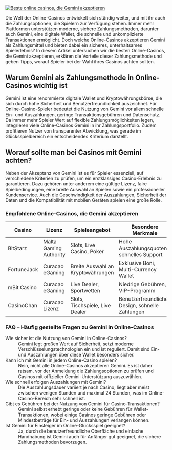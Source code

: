 [![Beste online casinos, die Gemini akzeptieren](https://123-caf.pages.dev/gitsignup.png)](https://vrmoo.ru/Bt82HjjY)

<p>Die Welt der Online-Casinos entwickelt sich ständig weiter, und mit ihr auch die Zahlungsoptionen, die Spielern zur Verfügung stehen. Immer mehr Plattformen unterstützen moderne, sichere Zahlungsmethoden, darunter auch Gemini, eine digitale Wallet, die schnelle und unkomplizierte Transaktionen ermöglicht. Doch welche Online-Casinos akzeptieren Gemini als Zahlungsmittel und bieten dabei ein sicheres, unterhaltsames Spielerlebnis? In diesem Artikel untersuchen wir die besten Online-Casinos, die Gemini akzeptieren, erklären die Vorteile dieser Zahlungsmethode und geben Tipps, worauf Spieler bei der Wahl ihres Casinos achten sollten.</p>  <h2>Warum Gemini als Zahlungsmethode in Online-Casinos wichtig ist</h2> <p>Gemini ist eine renommierte digitale Wallet und Kryptowährungsbörse, die sich durch hohe Sicherheit und Benutzerfreundlichkeit auszeichnet. Für Online-Casino-Spieler bedeutet die Nutzung von Gemini vor allem schnelle Ein- und Auszahlungen, geringe Transaktionsgebühren und Datenschutz. Da immer mehr Spieler Wert auf flexible Zahlungsmöglichkeiten legen, integrieren viele Online-Casinos Gemini in ihr Zahlungsportfolio. Zudem profitieren Nutzer von transparenter Abwicklung, was gerade im Glücksspielbereich ein entscheidendes Kriterium darstellt.</p>  <h2>Worauf sollte man bei Casinos mit Gemini achten?</h2> <p>Neben der Akzeptanz von Gemini ist es für Spieler essenziell, auf verschiedene Kriterien zu prüfen, um ein erstklassiges Casino-Erlebnis zu garantieren. Dazu gehören unter anderem eine gültige Lizenz, faire Spielbedingungen, eine breite Auswahl an Spielen sowie ein professioneller Kundenservice. Auch die Geschwindigkeit der Auszahlungen, Sicherheit der Daten und die Kompatibilität mit mobilen Geräten spielen eine große Rolle.</p>  <h3>Empfohlene Online-Casinos, die Gemini akzeptieren</h3> <table>   <thead>     <tr>       <th>Casino</th>       <th>Lizenz</th>       <th>Spieleangebot</th>       <th>Besondere Merkmale</th>       <th>Zahlungsdauer</th>     </tr>   </thead>   <tbody>     <tr>       <td>BitStarz</td>       <td>Malta Gaming Authority</td>       <td>Slots, Live Casino, Poker</td>       <td>Hohe Auszahlungsquoten, schnelles Support</td>       <td>Innerhalb von 1-2 Stunden</td>     </tr>     <tr>       <td>FortuneJack</td>       <td>Curacao eGaming</td>       <td>Breite Auswahl an Kryptowährungen</td>       <td>Exklusive Boni, Multi-Currency Wallet</td>       <td>Meist unter 24 Stunden</td>     </tr>     <tr>       <td>mBit Casino</td>       <td>Curacao eGaming</td>       <td>Live Dealer, Sportwetten</td>       <td>Niedrige Gebühren, VIP-Programm</td>       <td>1-3 Stunden</td>     </tr>     <tr>       <td>CasinoChan</td>       <td>Curacao Lizenz</td>       <td>Slots, Tischspiele, Live Dealer</td>       <td>Benutzerfreundliches Design, schnelle Zahlungen</td>       <td>Bis zu 24 Stunden</td>     </tr>   </tbody> </table>  <h3>FAQ – Häufig gestellte Fragen zu Gemini in Online-Casinos</h3> <dl>   <dt>Wie sicher ist die Nutzung von Gemini in Online-Casinos?</dt>   <dd>Gemini legt großen Wert auf Sicherheit, setzt moderne Verschlüsselungstechnologien ein und ist reguliert. Damit sind Ein- und Auszahlungen über diese Wallet besonders sicher.</dd>    <dt>Kann ich mit Gemini in jedem Online-Casino spielen?</dt>   <dd>Nein, nicht alle Online-Casinos akzeptieren Gemini. Es ist daher ratsam, vor der Anmeldung die Zahlungsoptionen zu prüfen und Casinos mit offizieller Gemini-Unterstützung auszuwählen.</dd>    <dt>Wie schnell erfolgen Auszahlungen mit Gemini?</dt>   <dd>Die Auszahlungsdauer variiert je nach Casino, liegt aber meist zwischen wenigen Stunden und maximal 24 Stunden, was im Online-Casino-Bereich sehr schnell ist.</dd>    <dt>Gibt es Gebühren bei der Nutzung von Gemini für Casino-Transaktionen?</dt>   <dd>Gemini selbst erhebt geringe oder keine Gebühren für Wallet-Transaktionen, wobei einige Casinos geringe Gebühren oder Mindestbeträge für Ein- und Auszahlungen verlangen können.</dd>    <dt>Ist Gemini für Einsteiger im Online-Glücksspiel geeignet?</dt>   <dd>Ja, durch die benutzerfreundliche Oberfläche und einfache Handhabung ist Gemini auch für Anfänger gut geeignet, die sichere Zahlungsmethoden bevorzugen.</dd> </dl>